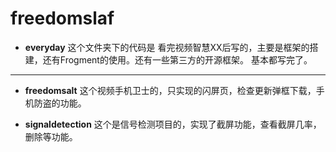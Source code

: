 # freedomslaf
- **everyday** 这个文件夹下的代码是 看完视频智慧XX后写的，主要是框架的搭建，还有Frogment的使用。还有一些第三方的开源框架。
基本都写完了。


----------
- **freedomsalt**
这个视频手机卫士的，只实现的闪屏页，检查更新弹框下载，手机防盗的功能。


- **signaldetection**
这个是信号检测项目的，实现了截屏功能，查看截屏几率，删除等功能。

